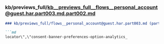 ### kb/previews_full/kb__previews_full__flows__personal_account@guest.har.part003.md.part002.md

```md
### kb/previews_full/flows__personal_account@guest.har.part003.md (part 002)

```md
locator\",\"consent-banner-preferences-option-analytics_
```

```

```
